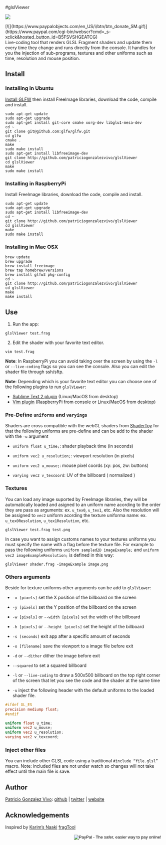 #glslViewer

![](http://patriciogonzalezvivo.com/images/glslViewer.gif)

<div style="float: right;">
[![](https://www.paypalobjects.com/en_US/i/btn/btn_donate_SM.gif)](https://www.paypal.com/cgi-bin/webscr?cmd=_s-xclick&hosted_button_id=B5FSVSHGEATCG)
</div>

Live-coding tool that renders GLSL Fragment shaders and update them every time they change and runs directly from the console. It handles for you the injection of sub-programs, textures and other uniforms such as time, resolution and mouse position.

## Install

### Installing in Ubuntu

[Install GLFW](http://www.glfw.org/docs/latest/compile.html#compile_deps_x11) then install FreeImage libraries, download the code, compile and install.

```
sudo apt-get update
sudo apt-get upgrade
sudo apt-get install git-core cmake xorg-dev libglu1-mesa-dev
cd ~ 
git clone git@github.com:glfw/glfw.git
cd glfw
cmake .
make
sudo make install
sudo apt-get install libfreeimage-dev
git clone http://github.com/patriciogonzalezvivo/glslViewer
cd glslViewer
make
sudo make install
```

### Installing in RaspberryPi

Install FreeImage libraries, download the code, compile and install.

```
sudo apt-get update
sudo apt-get upgrade
sudo apt-get install libfreeimage-dev
cd ~ 
git clone http://github.com/patriciogonzalezvivo/glslViewer
cd glslViewer
make
sudo make install
```

### Installing in Mac OSX

```
brew update
brew upgrade
brew install freeimage 
brew tap homebrew/versions
brew install glfw3 pkg-config
cd ~ 
git clone http://github.com/patriciogonzalezvivo/glslViewer
cd glslViewer
make
make install
```

## Use

1. Run the app:

```
glslViewer test.frag
```

2. Edit the shader with your favorite text editor. 

```
vim test.frag
```

**Note**: In RaspberryPi you can avoid taking over the screen by using the ```-l``` or ```--live-coding``` flags so you can see the console. Also you can edit the shader file through ssh/sftp.

**Note**: Depending which is your favorite text editor you can choose one of the following plugins to run ```glslViewer```:

* [Sublime Text 2 plugin](https://packagecontrol.io/packages/glslViewer) (Linux/MacOS from desktop)
* [Vim plugin](https://github.com/patriciogonzalezvivo/vim-glslViewer) (RaspberryPi from console or Linux/MacOS from desktop)

### Pre-Define ```uniforms``` and ```varyings```

Shaders are cross compatible with the webGL shaders from [ShaderToy](http://www.shadertoy.com) for that the following uniforms are pre-define and can be add to the shader with the ```-u``` argument

* ```uniform float u_time;```: shader playback time (in seconds)

* ```uniform vec2 u_resolution;```: viewport resolution (in pixels)

* ```uniform vec2 u_mouse;```: mouse pixel coords (xy: pos, zw: buttons)

* ```varying vec2 v_texcoord```: UV of the billboard ( normalized )

### Textures

You can load any image suported by FreeImage libraries, they will be automatically loaded and asigned to an uniform name acording to the order they are pass as arguments: ex. ```u_tex0```, ```u_tex1```, etc. Also the resolution will be assigned to ```vec2``` uniform acording the texture uniforma name: ex. ```u_tex0Resolution```, ```u_tex1Resolution```, etc. 

```
glslViewer test.frag test.png
```

In case you want to assign customs names to your textures uniforms you must specify the name with a flag before the texture file. For example to pass the following uniforms ```uniform sampled2D imageExample;``` and  ```uniform vec2 imageExampleResolution;``` is defined in this way:

```
glslViewer shader.frag -imageExample image.png
```

### Others arguments

Beside for texture uniforms other arguments can be add to ```glslViewer```:

* ```-x [pixels]``` set the X position of the billboard on the screen

* ```-y [pixels]``` set the Y position of the billboard on the screen

* ```-w [pixels]``` or ```--width [pixels]```  set the width of the billboard

* ```-h [pixels]``` or ```--height [pixels]``` set the height of the billboard

* ```-s [seconds]``` exit app after a specific amount of seconds

* ```-o [filename]``` save the viewport to a image file before exit

* ```-d``` or ```--dither``` dither the image before exit

* ```--squared``` to set a squared billboard

* ```-l``` or ```--live-coding``` to draw a 500x500 billboard on the top right corner of the screen that let you see the code and the shader at the same time

* ```-u``` inject the following header with the default uniforms to the loaded shader file.

```glsl
#ifdef GL_ES
precision mediump float;
#endif

uniform float u_time;
uniform vec2 u_mouse;
uniform vec2 u_resolution;
varying vec2 v_texcoord;
```

### Inject other files

You can include other GLSL code using a traditional ```#include “file.glsl”``` macro. Note: included files are not under watch so changes will not take effect until the main file is save.

## Author

[Patricio Gonzalez Vivo](http://https://twitter.com/patriciogv): [github](https://github.com/patriciogonzalezvivo) | [twitter](http://https://twitter.com/patriciogv) | [website](http://patricio.io)

## Acknowledgements

Inspired by [Karim’s Naaki](http://karim.naaji.fr/) [fragTool](https://github.com/karimnaaji/fragtool)

<form action="https://www.paypal.com/cgi-bin/webscr" method="post" target="_top" style="float: right;">
<input type="hidden" name="cmd" value="_s-xclick">
<input type="hidden" name="hosted_button_id" value="4BQMKQJDQ9XH6">
<input type="image" src="https://www.paypalobjects.com/en_US/i/btn/btn_donate_LG.gif" border="0" name="submit" alt="PayPal - The safer, easier way to pay online!">
<img alt="" border="0" src="https://www.paypalobjects.com/en_US/i/scr/pixel.gif" width="1" height="1">
</form>
